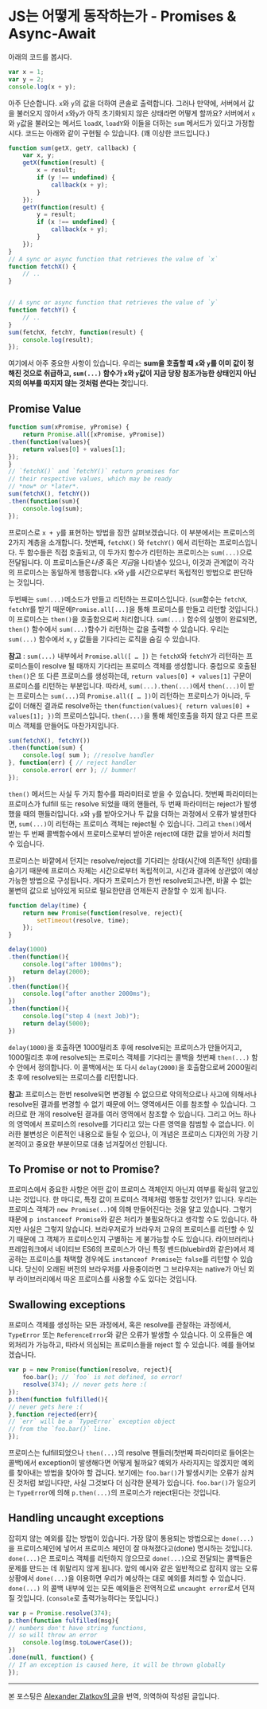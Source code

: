 

# JS는 어떻게 동작하는가 - Promises & Async-Await

아래의 코드를 봅시다.
```javascript
var x = 1;
var y = 2;
console.log(x + y);
```
아주 단순합니다. `x`와 `y`의 값을 더하여 콘솔로 출력합니다. 그러나 만약에, 서버에서 값을 불러오지 않아서
`x`와`y`가 아직 초기화되지 않은 상태라면 어떻게 할까요? 서버에서 `x`와 `y`값을 불러오는 메서드 `loadX`, `loadY`와 
이들을 더하는 `sum` 메서드가 있다고 가정합시다. 코드는 아래와 같이 구현될 수 있습니다. (꽤 이상한 코드입니다.)
```javascript
function sum(getX, getY, callback) {
    var x, y;
    getX(function(result) {
        x = result;
        if (y !== undefined) {
            callback(x + y);
        }
    });
    getY(function(result) {
        y = result;
        if (x !== undefined) {
            callback(x + y);
        }
    });
}
// A sync or async function that retrieves the value of `x`
function fetchX() {
    // ..
}


// A sync or async function that retrieves the value of `y`
function fetchY() {
    // ..
}
sum(fetchX, fetchY, function(result) {
    console.log(result);
});
```


여기에서 아주 중요한 사항이 있습니다. 우리는 **sum을 호출할 때 `x`와 `y`를 이미 값이 정해진 것으로 취급하고, `sum(...)` 함수가 `x`와 `y`값이 지금 당장 참조가능한 상태인지 아닌지의 여부를 따지지 않는 것처럼 쓴다는 것**입니다.


## Promise Value
```javascript
function sum(xPromise, yPromise) {
	return Promise.all([xPromise, yPromise])
.then(function(values){
	return values[0] + values[1];
});
}
// `fetchX()` and `fetchY()` return promises for
// their respective values, which may be ready
// *now* or *later*.
sum(fetchX(), fetchY())
.then(function(sum){
	console.log(sum);
});
```
프로미스로 `x + y`를 표현하는 방법을 잠깐 살펴보겠습니다. 이 부분에서는 프로미스의 2가지 계층을 소개합니다.
첫번째, `fetchX()` 와 `fetchY()` 에서 리턴하는 프로미스입니다. 두 함수들은 직접 호출되고, 이 두가지 함수가 리턴하는 프로미스는 `sum(...)`으로 전달됩니다. 이 프로미스들은*나중* 혹은 *지금*을 나타낼수 있으나, 이것과 관계없이 각각의 프로미스는 동일하게 행동합니다. `x`와 `y`를 시간으로부터 독립적인 방법으로 판단하는 것입니다. 

두번째는 `sum(...)`메소드가 만들고 리턴하는 프로미스입니다. (`sum`함수는 `fetchX`, `fetchY`를 받기 때문에`Promise.all[...]`을 통해 프로미스를 만들고 리턴할 것입니다.) 이 프로미스는 `then()`을 호출함으로써 처리합니다. `sum(...)` 함수의 실행이 완료되면, `then()` 함수에서 `sum(...)`함수가 리턴하는 값을 출력할 수 있습니다. 우리는 `sum(...)` 함수에서 `x`, `y` 값들을 기다리는 로직을 숨길 수 있습니다.

**참고** : `sum(...)` 내부에서  `Promise.all([ … ])` 는 `fetchX`와 `fetchY`가 리턴하는 프로미스들이 resolve 될 때까지 기다리는 프로미스 객체를 생성합니다. 중첩으로 호출된 `then()`은 또 다른 프로미스를 생성하는데, `return values[0] + values[1]` 구문이 프로미스를 리턴하는 부분입니다. 따라서,  `sum(...).then(...)`에서 `then(...)`이 받는 프로미스는 `sum(...)`의 `Promise.all([ … ])`이 리턴하는 프로미스가 아니라, 두 값이 더해진 결과로 resolve하는 `then(function(values){
	return values[0] + values[1];
})`의 프로미스입니다. `then(...)`을 통해 체인호출을 하지 않고 다른 프로미스 객체를 만들어도 마찬가지입니다.

```javascript
sum(fetchX(), fetchY())
.then(function(sum) {
	console.log( sum ); //resolve handler
}, function(err) { // reject handler
	console.error( err ); // bummer!
});
```

`then()` 메서드는 사실 두 가지 함수를 파라미터로 받을 수 있습니다. 첫번째 파라미터는 프로미스가 fulfill 또는 resolve 되었을 때의 핸들러, 두 번째 파라미터는 reject가 발생했을 때의 핸들러입니다.
`x`와 `y`를 받아오거나 두 값을 더하는 과정에서 오류가 발생한다면, `sum(...)`이 리턴하는 프로미스 객체는 reject될 수 있습니다. 그리고 `then()`에서 받는 두 번째 콜백함수에서 프로미스로부터 받아온 reject에 대한 값을 받아서 처리할 수 있습니다.

프로미스는 바깥에서 던지는 resolve/reject를 기다리는 상태(시간에 의존적인 상태)를 숨기기 때문에 프로미스 자체는 시간으로부터 독립적이고, 시간과 결과에 상관없이 예상가능한 방법으로 구성됩니다.
게다가 프로미스가 한번 resolve되고나면, 바꿀 수 없는 불변의 값으로 남아있게 되므로 필요한만큼 언제든지 관찰할 수 있게 됩니다.
```javascript
function delay(time) {
	return new Promise(function(resolve, reject){
		setTimeout(resolve, time);
	});
}

delay(1000)
.then(function(){
	console.log("after 1000ms");
	return delay(2000);
})
.then(function(){
	console.log("after another 2000ms");
})
.then(function(){
	console.log("step 4 (next Job)");
	return delay(5000);
})
```
`delay(1000)`을 호출하면 1000밀리초 후에 resolve되는 프로미스가 만들어지고, 1000밀리초 후에 resolve되는 프로미스 객체를 기다리는 콜백을 첫번째 `then(...)` 함수 안에서 정의합니다. 이 콜백에서는 또 다시 `delay(2000)`을 호출함으로써 2000밀리초 후에 resolve되는 프로미스를 리턴합니다. 


**참고**: 프로미스는 한번 resolve되면 변경될 수 없으므로 악의적으로나 사고에 의해서나 resolve된 결과를 변경할 수 없기 때문에 어느 영역에서든 이를 참조할 수 있습니다. 그러므로 한 개의 resolve된 결과를 여러 영역에서 참조할 수 있습니다. 그리고 어느 하나의 영역에서 프로미스의 resolve를 기다리고 있는 다른 영역을 침범할 수 없습니다. 이러한 불변성은 이론적인 내용으로 들릴 수 있으나, 이 개념은 프로미스 디자인의 가장 기본적이고 중요한 부분이므로 대충 넘겨짚어선 안됩니다.

## **To Promise or not to Promise?**

프로미스에서 중요한 사항은 어떤 값이 프로미스 객체인지 아닌지 여부를 확실히 알고있냐는 것입니다. 한 마디로, 특정 값이 프로미스 객체처럼 행동할 것인가? 입니다. 우리는 프로미스 객체가 `new Promise(..)`에 의해 만들어진다는 것을 알고 있습니다. 그렇기 때문에 `p instanceof Promise`와 같은 처리가 불필요하다고 생각할 수도 있습니다. 하지만 사실은 그렇지 않습니다.
브라우저로가 브라우저 고유의 프로미스를 리턴할 수 있기 때문에 그 객체가 프로미스인지 구별하는 게 불가능할 수도 있습니다. 라이브러리나 프레임워크에서 네이티브 ES6의 프로미스가 아닌 특정 밴드(bluebird와 같은)에서 제공하는 프로미스를 채택할 경우에도 `instanceof Promise`는 `false`를 리턴할 수 있습니다. 당신이 오래된 버전의 브라우저를 사용중이라면 그 브라우저는 native가 아닌 외부 라이브러리에서 따온 프로미스를 사용할 수도 있다는 것입니다. 

## Swallowing exceptions
프로미스 객체를 생성하는 모든 과정에서, 혹은 resolve를 관찰하는 과정에서, `TypeError` 또는 `ReferenceError`와 같은 오류가 발생할 수 있습니다. 이 오류들은 예외처리가 가능하고, 따라서 의심되는 프로미스들을 reject 할 수 있습니다. 예를 들어보겠습니다.
```javascript
var p = new Promise(function(resolve, reject){
	foo.bar(); // `foo` is not defined, so error!
	resolve(374); // never gets here :(
});
p.then(function fulfilled(){
// never gets here :(
},function rejected(err){
// `err` will be a `TypeError` exception object
// from the `foo.bar()` line.
});
```
프로미스는 fulfill되었으나 `then(...)`의 resolve 핸들러(첫번째 파라미터로 들어온는 콜백)에서 exception이 발생해다면 어떻게 될까요? 예외가 사라지지는 않겠지만 예외를 찾아내는 방법을 찾아야 할 겁니다.
보기에는  `foo.bar()`가 발생시키는 오류가 삼켜진 것처럼 보입니다만, 사실 그것보다 더 심각한 문제가 있습니다.  `foo.bar()`가 일으키는 `TypeError`에 의해 `p.then(...)`의 프로미스가 reject된다는 것입니다.


## **Handling uncaught exceptions**
잡히지 않는 예외를 잡는 방법이 있습니다. 가장 많이 통용되는 방법으로는 `done(...)`을 프로미스체인에 넣어서 프로미스 체인이 잘 마쳐졌다고(done) 명시하는 것입니다. `done(...)`은 프로미스 객체를 리턴하지 않으므로 `done(...)`으로 전달되는 콜백들은 문제를 만드는 데 휘말리지 않게 됩니다. 앞의 예시와 같은 일반적으로 잡히지 않는 오류 상황에서 `done(...)`을 이용하면 우리가 예상하는 대로 예외를 처리할 수 있습니다. `done(...)` 의 콜백 내부에 있는 모든 예외들은 전역적으로 `uncaught error`로서 던져질 것입니다. (`console`로 출력가능하다는 뜻입니다.)
```javascript
var p = Promise.resolve(374);
p.then(function fulfilled(msg){
// numbers don't have string functions,
// so will throw an error
	console.log(msg.toLowerCase());
})
.done(null, function() {
// If an exception is caused here, it will be thrown globally
});
```

---------------------
본 포스팅은 [Alexander Zlatkov의 글](https://blog.sessionstack.com/how-javascript-works-event-loop-and-the-rise-of-async-programming-5-ways-to-better-coding-with-2f077c4438b5)을 번역, 의역하여 작성된 글입니다.



